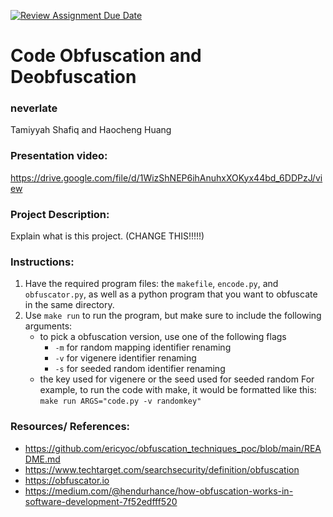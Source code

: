 [![Review Assignment Due Date](https://classroom.github.com/assets/deadline-readme-button-22041afd0340ce965d47ae6ef1cefeee28c7c493a6346c4f15d667ab976d596c.svg)](https://classroom.github.com/a/am3xLbu5)
# Code Obfuscation and Deobfuscation
 
### neverlate

Tamiyyah Shafiq and Haocheng Huang

### Presentation video:

https://drive.google.com/file/d/1WizShNEP6ihAnuhxXOKyx44bd_6DDPzJ/view 

### Project Description:

Explain what is this project. (CHANGE THIS!!!!!)
  
### Instructions:

1. Have the required program files: the `makefile`, `encode.py`, and `obfuscator.py`, as well as a python program that you want to obfuscate in the same directory.
2. Use `make run` to run the program, but make sure to include the following arguments:
	- to pick a obfuscation version, use one of the following flags 
		- `-m` for random mapping identifier renaming
		- `-v` for vigenere identifier renaming
		- `-s` for seeded random identifier renaming
	- the key used for vigenere or the seed used for seeded random
   For example, to run the code with make, it would be formatted like this:
	```make run ARGS="code.py -v randomkey"```
### Resources/ References:
* https://github.com/ericyoc/obfuscation_techniques_poc/blob/main/README.md
* https://www.techtarget.com/searchsecurity/definition/obfuscation
* https://obfuscator.io
* https://medium.com/@hendurhance/how-obfuscation-works-in-software-development-7f52edfff520
